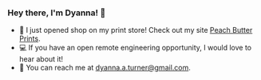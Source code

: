### Hey there, I'm Dyanna! 🙌

- 🚚 I just opened shop on my print store! Check out my site [Peach Butter Prints](https://peachbutterprints.com).
- 💻 If you have an open remote engineering opportunity, I would love to hear about it!
- 💬 You can reach me at dyanna.a.turner@gmail.com.


<!--
**dttheme/dttheme** is a ✨ _special_ ✨ repository because its `README.md` (this file) appears on your GitHub profile.

Here are some ideas to get you started:

- 🔭 I’m currently working on Fetch and UpUp 
- 🌱 I’m currently learning CSS Grid
- 👯 I’m looking to collaborate on ...
- 🤔 I’m looking for help with ...
- 💬 Ask me about ...
- 📫 How to reach me: ...
- 😄 Pronouns: ...
- ⚡ Fun fact: ...
-->
